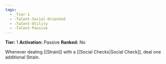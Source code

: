 ```yaml
---
tags:
  - _Tier-1
  - -Talent-Social-Oriented
  - -Talent-Utility
  - -Talent-Passive
---
```

**Tier:** 1
**Activation:** Passive
**Ranked:** No

Whenever dealing [[Strain]] with a [[Social Checks|Social Check]], deal one additional Strain.